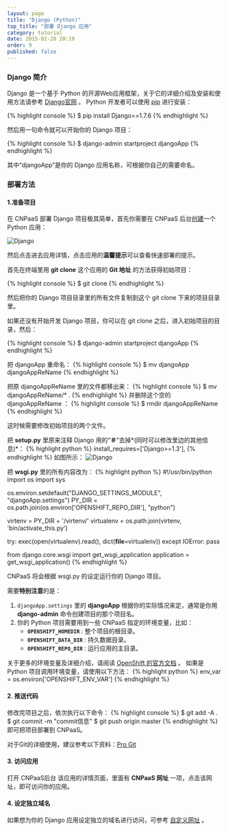 ```yaml
---
layout: page
title: "Django (Python)"
top_title: "部署 Django 应用"
category: tutorial
date: 2015-02-28 20:19
order: 9
published: false
---
```

### Django 简介
Django 是一个基于 Python 的开源Web应用框架，关于它的详细介绍及安装和使用方法请参考 [Django官网] 。
Python 开发者可以使用 [pip] 进行安装：

{% highlight console %}
$ pip install Django==1.7.6
{% endhighlight %}

然后用一句命令就可以开始你的 Django 项目：

{% highlight console %}
$ django-admin startproject djangoApp
{% endhighlight %}

其中“djangoApp”是你的 Django 应用名称，可根据你自己的需要命名。

### 部署方法

#### 1.准备项目
在 CNPaaS 部署 Django 项目极其简单，首先你需要在 CNPaaS 后台[创建]一个 Python 应用：

<img class="embeddable" src="{{site.url}}/images/django/django1.jpg" alt="Django" title="Django" />

然后点击进去应用详情，点击应用的**温馨提示**可以查看快速部署的提示。

首先在终端里用 **git clone** 这个应用的 **Git 地址** 的方法获得初始项目：

{% highlight console %}
$ git clone <git-url>
{% endhighlight %}

然后把你的 Django 项目目录里的所有文件复制到这个 git clone 下来的项目目录里。

如果还没有开始开发 Django 项目，你可以在 git clone 之后，进入初始项目的目录，然后：

{% highlight console %}
$ django-admin startproject djangoApp
{% endhighlight %}

把 djangoApp 重命名：
{% highlight console %}
$ mv djangoApp djangoAppReName
{% endhighlight %}

把原 djangoAppReName 里的文件都移出来：
 {% highlight console %}
$ mv djangoAppReName/* .
{% endhighlight %}
并删除这个空的 djangoAppReName ：
{% highlight console %}
$ rmdir djangoAppReName
{% endhighlight %}

这时候需要修改初始项目的两个文件。

把 **setup.py** 里原来注释 Django 用的“**＃**”去掉*(同时可以修改里边的其他信息)*：
 {% highlight python %}
install_requires=['Django>=1.3'],
{% endhighlight %}
如图所示：
<img class="embeddable" src="{{site.url}}/images/django/django2.jpg" alt="Django" title="Django" />

把 **wsgi.py** 里的所有内容改为：
 {% highlight python %}
#!/usr/bin/python
import os
import sys

os.environ.setdefault("DJANGO_SETTINGS_MODULE", "djangoApp.settings")
PY_DIR = os.path.join(os.environ['OPENSHIFT_REPO_DIR'], "python")

virtenv = PY_DIR + '/virtenv/'
virtualenv = os.path.join(virtenv, 'bin/activate_this.py')

try:
    exec(open(virtualenv).read(), dict(__file__=virtualenv))
except IOError:
    pass

from django.core.wsgi import get_wsgi_application
application = get_wsgi_application()
{% endhighlight %}

 CNPaaS 将会根据 wsgi.py 的设定运行你的 Django 项目。

 需要**特别注意**的是：

1. `djangoApp.settings` 里的 **djangoApp** 根据你的实际情况来定，通常是你用 **django-admin** 命令创建项目的那个项目名。
2. 你的 Python 项目需要用到一些 CNPaaS 指定的环境变量，比如：
	* **`OPENSHIFT_HOMEDIR`** : 整个项目的根目录。
	* **`OPENSHIFT_DATA_DIR`** : 持久数据目录。
	* **`OPENSHIFT_REPO_DIR`** : 运行应用的主目录。

关于更多的环境变量及详细介绍，请阅读 [OpenShift 的官方文档](https://developers.openshift.com/en/managing-environment-variables.html) 。
如果是 Python 项目调用环境变量，请使用以下方法：
 {% highlight python %}
env_var = os.environ['OPENSHIFT_ENV_VAR']
{% endhighlight %}

#### 2. 推送代码
修改完项目之后，依次执行以下命令：
{% highlight console %}
$ git add -A .
$ git commit -m "commit信息"
$ git push origin master
{% endhighlight %}
即可把项目部署到 CNPaaS。

对于Git的详细使用，建议参考以下资料：[Pro Git]

#### 3. 访问应用
打开 CNPaaS后台 该应用的详情页面，里面有 **CNPaaS 网址** 一项，点击该网址，即可访问你的应用。

#### 4. 设定独立域名
如果想为你的 Django 应用设定独立的域名进行访问，可参考 [自定义网址]({{site.url}}/usage/custom-domains.html) 。



[Django官网]:https://www.djangoproject.com
[pip]:https://pypi.python.org/pypi/pip
[创建]:http://dashboard.cnpaas.io/a
[Pro Git]:http://git-scm.com/book/zh/
